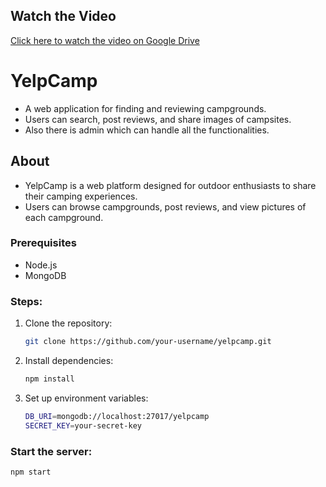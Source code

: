 ## Watch the Video

[Click here to watch the video on Google Drive](https://drive.google.com/file/d/1k6LtNq2acWgLz785-dGborBxi5xSVLjE/preview)

# YelpCamp

- A web application for finding and reviewing campgrounds.
- Users can search, post reviews, and share images of campsites.
- Also there is admin which can handle all the functionalities.

## About

- YelpCamp is a web platform designed for outdoor enthusiasts to share their camping experiences.
- Users can browse campgrounds, post reviews, and view pictures of each campground.

### Prerequisites

- Node.js
- MongoDB

### Steps:

1. Clone the repository:
   ```bash
   git clone https://github.com/your-username/yelpcamp.git
   ```
2. Install dependencies:
   ```bash
   npm install
   ```
3. Set up environment variables:
   ```bash
   DB_URI=mongodb://localhost:27017/yelpcamp
   SECRET_KEY=your-secret-key
   ```

### Start the server:

```bash
npm start
```
